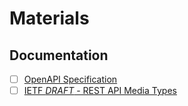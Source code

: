 # Materials

## Documentation

- [ ] [OpenAPI Specification](https://spec.openapis.org/oas/latest.html)
- [ ] [IETF *DRAFT* - REST API Media Types](https://www.ietf.org/archive/id/draft-ietf-httpapi-rest-api-mediatypes-05.html)
